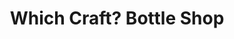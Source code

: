 ---
title: "Which Craft? Bottle Shop"
url: /bloomington/which-craft-bottle-shop/
shop: Spirituosen
---